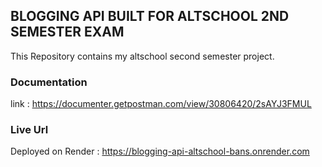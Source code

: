 ## BLOGGING API BUILT FOR ALTSCHOOL 2ND SEMESTER EXAM
This Repository contains my altschool second semester project.

### Documentation
link : https://documenter.getpostman.com/view/30806420/2sAYJ3FMUL


### Live Url
Deployed on Render : https://blogging-api-altschool-bans.onrender.com
